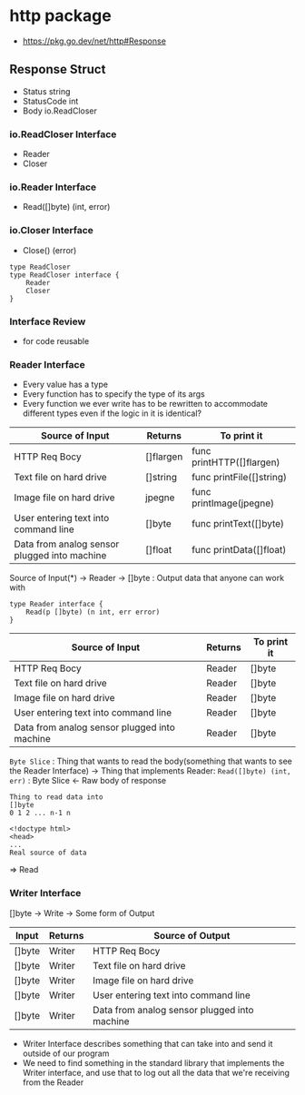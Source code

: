 # http package
- https://pkg.go.dev/net/http#Response

## Response Struct
- Status string
- StatusCode int
- Body io.ReadCloser

### io.ReadCloser Interface
- Reader
- Closer

### io.Reader Interface
- Read([]byte) (int, error)

### io.Closer Interface
- Close() (error)

```
type ReadCloser
type ReadCloser interface {
	Reader
	Closer
}
```

### Interface Review
- for code reusable

### Reader Interface
- Every value has a type
- Every function has to specify the type of its args
- Every function we ever write has to be rewritten to accommodate different types even if the logic in it is identical?

Source of Input 		  			 		 | Returns   | To print it
--|--|--
HTTP Req Bocy       	 		 	 		 | []flargen | func printHTTP([]flargen)
Text file on hard drive  			 		 | []string  | func printFile([]string)
Image file on hard drive 			 		 | jpegne	 | func printImage(jpegne)
User entering text into command line 		 | []byte	 | func printText([]byte)
Data from analog sensor plugged into machine | []float	 | func printData([]float)

Source of Input(*) -> Reader -> []byte : Output data that anyone can work with

```
type Reader interface {
	Read(p []byte) (n int, err error)
}
```

Source of Input 		  			 		 | Returns   | To print it
--|--|--
HTTP Req Bocy       	 		 	 		 | Reader  	 | []byte
Text file on hard drive  			 		 | Reader  	 | []byte
Image file on hard drive 			 		 | Reader	 | []byte
User entering text into command line 		 | Reader	 | []byte
Data from analog sensor plugged into machine | Reader	 | []byte

`Byte Slice` : Thing that wants to read the body(something that wants to see the Reader Interface)
-> Thing that implements Reader: `Read([]byte) (int, err)` : Byte Slice <- Raw body of response

```
Thing to read data into
[]byte
0 1 2 ... n-1 n
```
```
<!doctype html>
<head>
...
Real source of data
```
=> Read

### Writer Interface
[]byte -> Write -> Some form of Output

Input |  		Returns 		 | Source of Output
--|--|--
[]byte | Writer | HTTP Req Bocy       	 		 	 		 
[]byte | Writer | Text file on hard drive  			 		 
[]byte | Writer | Image file on hard drive 			 		 
[]byte | Writer | User entering text into command line 		 
[]byte | Writer | Data from analog sensor plugged into machine 

- Writer Interface describes something that can take into and send it outside of our program
- We need to find something in the standard library that implements the Writer interface, and use that to log out all the data that we're receiving from the Reader